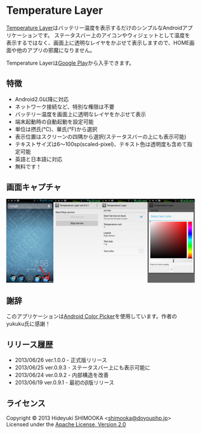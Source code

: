 Temperature Layer
=================
[Temperature Layer]はバッテリー温度を表示するだけのシンプルなAndroidアプリケーションです。
ステータスバー上のアイコンやウィジェットとして温度を表示するではなく、画面上に透明なレイヤをかぶせて表示しますので、HOME画面や他のアプリの邪魔になりません。

Temperature Layerは[Google Play]から入手できます。

特徴
----
- Android2.0以降に対応
- ネットワーク接続など、特別な権限は不要
- バッテリー温度を画面上に透明なレイヤをかぶせて表示
- 端末起動時の自動起動を設定可能
- 単位は摂氏(°C)、華氏(°F)から選択
- 表示位置はスクリーンの四隅から選択(ステータスバーの上にも表示可能)
- テキストサイズは6～100sp(scaled-pixel)、テキスト色は透明度も含めて指定可能
- 英語と日本語に対応
- 無料です！

画面キャプチャ
--------------
![All screen of Temperature Layer](capture.png)

謝辞
----
このアプリケーションは[Android Color Picker]を使用しています。作者のyukuku氏に感謝！

リリース履歴
------------
- 2013/06/26 ver.1.0.0 - 正式版リリース
- 2013/06/25 ver.0.9.3 - ステータスバー上にも表示可能に
- 2013/06/24 ver.0.9.2 - 内部構造を改善
- 2013/06/19 ver.0.9.1 - 最初のβ版リリース

ライセンス
----------
Copyright &copy; 2013 Hideyuki SHIMOOKA &lt;shimooka@doyouphp.jp&gt;
Licensed under the [Apache License, Version 2.0][Apache]

[Apache]: http://www.apache.org/licenses/LICENSE-2.0
[Android Color Picker]: https://code.google.com/p/android-color-picker/
[Temperature Layer]: https://play.google.com/store/apps/details?id=jp.doyouphp.android.temperaturelayer
[Google Play]: https://play.google.com/store/apps/details?id=jp.doyouphp.android.temperaturelayer
